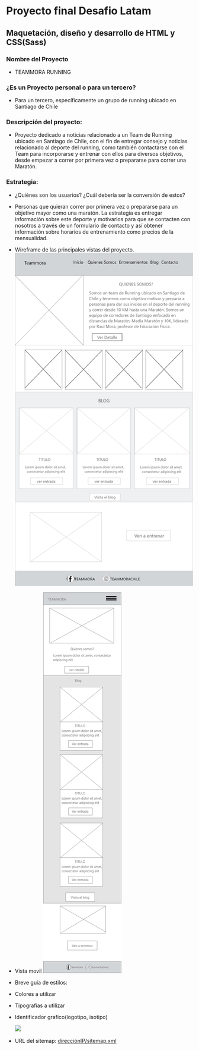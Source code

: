 # Proyecto final Desafio Latam
## Maquetación, diseño y desarrollo de HTML y CSS(Sass)

### Nombre del Proyecto
- TEAMMORA RUNNING


### ¿Es un Proyecto personal o para un tercero?
- Para un tercero, específicamente un grupo de running ubicado en Santiago de Chile

### Descripción del proyecto:
- Proyecto dedicado a noticias relacionado a un Team de Running ubicado en Santiago de Chile, con el fin de entregar consejo y noticias relacionado al deporte del running, como también contactarse con el Team para incorporarse y entrenar con ellos para diversos objetivos, desde empezar a correr por primera vez o prepararse para correr una Maratón.

### Estrategia:
- ¿Quiénes son los usuarios? ¿Cuál debería ser la conversión de estos?
- Personas que quieran correr por primera vez o prepararse para un objetivo mayor como una maratón. La estrategia es entregar información sobre este deporte y motivarlos para que se contacten con nosotros a través de un formulario de contacto y así obtener información sobre horarios de entrenamiento como precios de la mensualidad.

- Wireframe de las principales vistas del proyecto.
![](assets/img/wireframeP.png)

- Vista movil
![](assets/img/wireframeM.png)

- Breve guia de estilos:
- Colores a utilizar
- Tipografias a utilizar
- Identificador grafico(logotipo, isotipo)


	![](images/gtmetrix1.png)


- URL del sitemap: [direcciónIP/sitemap.xml](direcciónIP/sitemap.xml)
